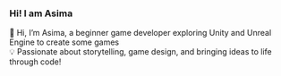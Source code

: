 ### Hi! I am Asima

👋 Hi, I’m Asima, a beginner game developer exploring Unity and Unreal Engine to create some games <br/>
💡 Passionate about storytelling, game design, and bringing ideas to life through code! <br/>
